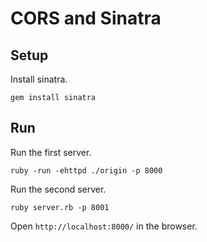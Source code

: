 # CORS and Sinatra

## Setup

Install sinatra.

```
gem install sinatra
```

## Run

Run the first server.
```
ruby -run -ehttpd ./origin -p 8000
```

Run the second server.
```
ruby server.rb -p 8001
```

Open ``http://localhost:8000/`` in the browser.
